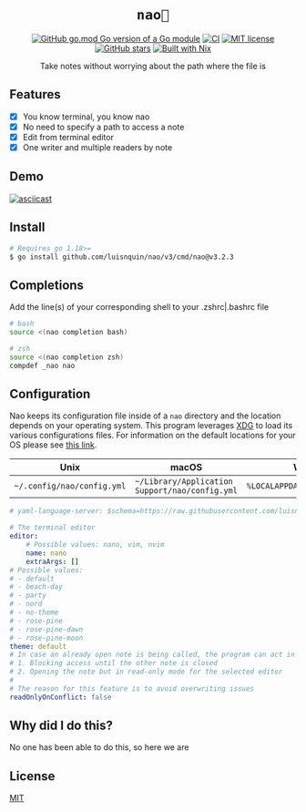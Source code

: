 
<h1 align="center"><code>nao🍵</code></h1>

<div align="center">

[![GitHub go.mod Go version of a Go module](https://img.shields.io/github/go-mod/go-version/luisnquin/nao)](https://github.com/luisnquin/nao)
[![CI](https://github.com/luisnquin/nao/actions/workflows/go.yml/badge.svg)](https://github.com/luisnquin/nao/actions/workflows/go.yml)
[![MIT license](https://img.shields.io/badge/License-MIT-blue.svg)](https://lbesson.mit-license.org/)
[![GitHub stars](https://img.shields.io/github/stars/luisnquin/nao.svg?style=social&label=Star&maxAge=2592000)](https://github.com/luisnquin/nao)
[![Built with Nix](https://img.shields.io/static/v1?logo=nixos&logoColor=white&label=&message=Built%20with%20Nix&color=41439a)](https://github.com/luisnquin/nao)

<p>Take notes without worrying about the path where the file is</p>
</div>

## Features

- [x] You know terminal, you know nao
- [x] No need to specify a path to access a note
- [x] Edit from terminal editor
- [x] One writer and multiple readers by note

## Demo

[![asciicast](https://asciinema.org/a/9DETM5MtJaA9d0emviPvz1n0s.svg)](https://asciinema.org/a/9DETM5MtJaA9d0emviPvz1n0s)

## Install

```bash
# Requires go 1.18>=
$ go install github.com/luisnquin/nao/v3/cmd/nao@v3.2.3
```

## Completions

Add the line(s) of your corresponding shell to your .zshrc|.bashrc file

```bash
# bash
source <(nao completion bash)

# zsh
source <(nao completion zsh)
compdef _nao nao
```

## Configuration

  Nao keeps its configuration file inside of a `nao` directory and the location depends on your operating system. This program leverages [XDG](https://specifications.freedesktop.org/basedir-spec/basedir-spec-latest.html) to load its various configurations files. For information on the default locations for your OS please see [this link](https://github.com/adrg/xdg/blob/master/README.md).

  | Unix            | macOS                              | Windows               |
  |-----------------|------------------------------------|-----------------------|
  | `~/.config/nao/config.yml` | `~/Library/Application Support/nao/config.yml` | `%LOCALAPPDATA%\nao\config.yml`  |

```yaml
# yaml-language-server: $schema=https://raw.githubusercontent.com/luisnquin/nao/main/docs/config.schema

# The terminal editor
editor:
    # Possible values: nano, vim, nvim
    name: nano
    extraArgs: []
# Possible values:
# - default
# - beach-day
# - party
# - nord
# - no-theme
# - rose-pine
# - rose-pine-dawn
# - rose-pine-moon
theme: default
# In case an already open note is being called, the program can act in two ways
# 1. Blocking access until the other note is closed
# 2. Opening the note but in read-only mode for the selected editor
#
# The reason for this feature is to avoid overwriting issues
readOnlyOnConflict: false
```

## Why did I do this?

No one has been able to do this, so here we are

## License

[MIT](https://raw.githubusercontent.com/luisnquin/nao/main/LICENSE)
